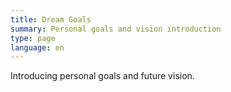 ```yaml
---
title: Dream Goals
summary: Personal goals and vision introduction
type: page
language: en
---
```


Introducing personal goals and future vision.
